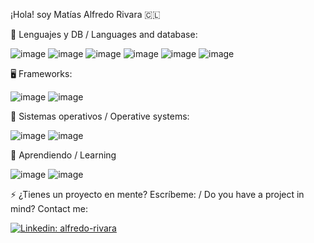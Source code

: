 ¡Hola! soy Matías Alfredo Rivara 🇨🇱

👀 Lenguajes y DB / Languages and database:

![image](https://img.shields.io/badge/Ruby-CC342D?style=for-the-badge&logo=ruby&logoColor=white) 
![image](https://img.shields.io/badge/HTML5-E34F26?style=for-the-badge&logo=html5&logoColor=white) 
![image](https://img.shields.io/badge/CSS3-1572B6?style=for-the-badge&logo=css3&logoColor=white) 
![image](https://img.shields.io/badge/Markdown-000000?style=for-the-badge&logo=markdown&logoColor=white)
![image](https://img.shields.io/badge/PostgreSQL-316192?style=for-the-badge&logo=postgresql&logoColor=white)
![image](https://img.shields.io/badge/Sqlite-003B57?style=for-the-badge&logo=sqlite&logoColor=white)

🖥️ Frameworks:

![image](https://img.shields.io/badge/Ruby_on_Rails-CC0000?style=for-the-badge&logo=ruby-on-rails&logoColor=white)
![image](https://img.shields.io/badge/Bootstrap-563D7C?style=for-the-badge&logo=bootstrap&logoColor=white)

🐧 Sistemas operativos / Operative systems:

![image](https://img.shields.io/badge/Linux-FCC624?style=for-the-badge&logo=linux&logoColor=black)
![image](https://img.shields.io/badge/mac%20os-000000?style=for-the-badge&logo=apple&logoColor=white)

🌱 Aprendiendo / Learning

![image](https://img.shields.io/badge/Python-FFD43B?style=for-the-badge&logo=python&logoColor=blue)
![image](https://img.shields.io/badge/Flask-000000?style=for-the-badge&logo=flask&logoColor=white)

⚡ ¿Tienes un proyecto en mente? Escríbeme: / Do you have a project in mind? Contact me:

[![Linkedin: alfredo-rivara](https://img.shields.io/badge/alfredo-rivara-blue?style=flat-square&logo=Linkedin&logoColor=white&link=https://www.linkedin.com/in/alfredo-rivara/)](https://www.linkedin.com/in/alfredo-rivara/)

<!---
alfredo-rivara/alfredo-rivara is a ✨ special ✨ repository because its `README.md` (this file) appears on your GitHub profile.
You can click the Preview link to take a look at your changes.
--->
